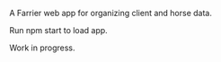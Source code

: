 A Farrier web app for organizing client and horse data.

Run npm start to load app.

Work in progress.